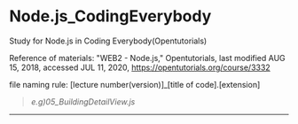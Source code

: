 # Node.js_CodingEverybody

Study for Node.js in Coding Everybody(Opentutorials)

Reference of materials: "WEB2 - Node.js," Opentutorials, last modified AUG 15, 2018, accessed JUL 11, 2020, <https://opentutorials.org/course/3332>   
   
file naming rule: [lecture number(version)]_[title of code].[extension]
>_e.g)05_BuildingDetailView.js_

***
